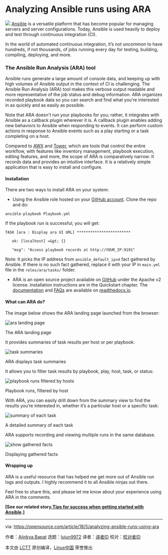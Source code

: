 Analyzing Ansible runs using ARA
======

![](https://opensource.com/sites/default/files/styles/image-full-size/public/lead-images/brain_data.png?itok=RH6NA32X)
[Ansible][1] is a versatile platform that has become popular for managing servers and server configurations. Today, Ansible is used heavily to deploy and test through continuous integration (CI).

In the world of automated continuous integration, it’s not uncommon to have hundreds, if not thousands, of jobs running every day for testing, building, compiling, deploying, and more.

### The Ansible Run Analysis (ARA) tool

Ansible runs generate a large amount of console data, and keeping up with high volumes of Ansible output in the context of CI is challenging. The Ansible Run Analysis (ARA) tool makes this verbose output readable and more representative of the job status and debug information. ARA organizes recorded playbook data so you can search and find what you’re interested in as quickly and as easily as possible.

Note that ARA doesn't run your playbooks for you; rather, it integrates with Ansible as a callback plugin wherever it is. A callback plugin enables adding new behaviors to Ansible when responding to events. It can perform custom actions in response to Ansible events such as a play starting or a task completing on a host.

Compared to [AWX][2] and [Tower][3], which are tools that control the entire workflow, with features like inventory management, playbook execution, editing features, and more, the scope of ARA is comparatively narrow: It records data and provides an intuitive interface. It is a relatively simple application that is easy to install and configure.

#### Installation

There are two ways to install ARA on your system:

  * Using the Ansible role hosted on your [GitHub account][4]. Clone the repo and do:


```
ansible-playbook Playbook.yml

```

If the playbook run is successful, you will get:
```
TASK [ara : Display ara UI URL] ************************

   ok: [localhost] =&gt; {}

   "msg": "Access playbook records at http://YOUR_IP:9191"

```

Note: It picks the IP address from `ansible_default_ipv4` fact gathered by Ansible. If there is no such fact gathered, replace it with your IP in `main.yml` file in the `roles/ara/tasks/` folder.

  * ARA is an open source project available on [GitHub][5] under the Apache v2 license. Installation instructions are in the Quickstart chapter. The [documentation][6] and [FAQs][7] are available on [readthedocs.io][6].



#### What can ARA do?

The image below shows the ARA landing page launched from the browser:


![ara landing page][9]

The ARA landing page

It provides summaries of task results per host or per playbook:


![task summaries][11]

ARA displays task summaries

It allows you to filter task results by playbook, play, host, task, or status:


![playbook runs filtered by hosts][13]

Playbook runs, filtered by host

With ARA, you can easily drill down from the summary view to find the results you’re interested in, whether it’s a particular host or a specific task:


![summary of each task][15]

A detailed summary of each task

ARA supports recording and viewing multiple runs in the same database.


![show gathered facts][17]

Displaying gathered facts

#### Wrapping up

ARA is a useful resource that has helped me get more out of Ansible run logs and outputs. I highly recommend it to all Ansible ninjas out there.

Feel free to share this, and please let me know about your experience using ARA in the comments.

**[See our related story,[Tips for success when getting started with Ansible][18].]**

--------------------------------------------------------------------------------

via: https://opensource.com/article/18/5/analyzing-ansible-runs-using-ara

作者：[Ajinkya Bapat][a]
选题：[lujun9972](https://github.com/lujun9972)
译者：[译者ID](https://github.com/译者ID)
校对：[校对者ID](https://github.com/校对者ID)

本文由 [LCTT](https://github.com/LCTT/TranslateProject) 原创编译，[Linux中国](https://linux.cn/) 荣誉推出

[a]:https://opensource.com/users/iamajinkya
[1]:https://www.ansible.com/
[2]:https://www.ansible.com/products/awx-project
[3]:https://www.ansible.com/products/tower
[4]:https://github.com/AjinkyaBapat/Ansible-Run-Analyser
[5]:https://github.com/dmsimard/ara
[6]:http://ara.readthedocs.io/en/latest/
[7]:http://ara.readthedocs.io/en/latest/faq.html
[8]:/file/395716
[9]:https://opensource.com/sites/default/files/styles/panopoly_image_original/public/images/life-uploads/ara_landing_page.png?itok=PoB7KfhB (ara landing page)
[10]:/file/395726
[11]:https://opensource.com/sites/default/files/styles/panopoly_image_original/public/images/life-uploads/task_summaries.png?itok=8EBP9sTG (task summaries)
[12]:/file/395731
[13]:https://opensource.com/sites/default/files/styles/panopoly_image_original/public/images/life-uploads/playbook_filtered_by_hosts.png?itok=Lol0K_My (playbook runs filtered by hosts)
[14]:/file/395736
[15]:https://opensource.com/sites/default/files/styles/panopoly_image_original/public/images/life-uploads/summary_of_each_task.png?itok=KJnLHEZC (summary of each task)
[16]:/file/395741
[17]:https://opensource.com/sites/default/files/styles/panopoly_image_original/public/images/life-uploads/showing_gathered_facts.png?itok=FVDc6oA0 (show gathered facts)
[18]:/article/18/2/tips-success-when-getting-started-ansible
